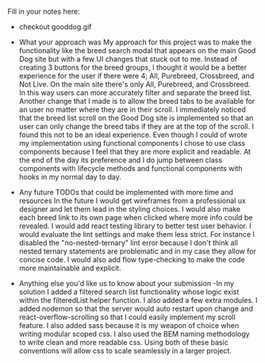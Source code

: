 Fill in your notes here:

- checkout gooddog.gif
- What your approach was
  My approach for this project was to make the functionality like the breed search modal that appears on the main Good Dog site but with a few UI changes that stuck out to me. Instead of creating 3 buttons for the breed groups, I thought it would be a better experience for the user if there were 4; All, Purebreed, Crossbreed, and Not Live. On the main site there's only All, Purebreed, and Crossbreed. In this way users can more accurately filter and separate the breed list. Another change that I made is to allow the breed tabs to be available for an user no matter where they are in their scroll. I immediately noticed that the breed list scroll on the Good Dog site is implemented so that an user can only change the breed tabs if they are at the top of the scroll. I found this not to be an ideal experience. Even though I could of wrote my implementation using functional components I chose to use class components because I feel that they are more explicit and readable. At the end of the day its preference and I do jump between class components with lifecycle methods and functional components with hooks in my normal day to day.

- Any future TODOs that could be implemented with more time and resources
  In the future I would get wireframes from a professional ux designer and let them lead in the styling choices. I would also make each breed link to its own page when clicked where more info could be revealed. I would add react testing library to better test user behavior. I would evaluate the lint settings and make them less strict. For instance I disabled the "no-nested-ternary" lint error because I don't think all nested ternary statements are problematic and in my case they allow for concise code. I would also add flow type-checking to make the code more maintainable and explicit.

- Anything else you'd like us to know about your submission
  -In my solution I added a filtered search list functionality whose logic exist within the filteredList helper function. I also added a few extra modules. I added nodemon so that the server would auto restart upon change and react-overflow-scrolling so that I could easily implement my scroll feature. I also added sass because it is my weapon of choice when writing modular scoped css. I also used the BEM naming methodology to write clean and more readable css. Using both of these basic conventions will allow css to scale seamlessly in a larger project.

